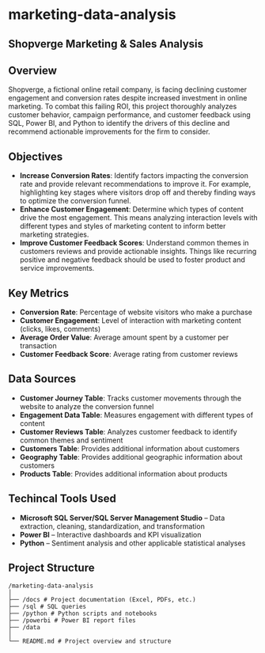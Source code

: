 # marketing-data-analysis

## Shopverge Marketing & Sales Analysis

## Overview

Shopverge, a fictional online retail company, is facing declining customer engagement and conversion rates despite increased investment in online marketing. To combat this failing ROI, this project thoroughly analyzes customer behavior, campaign performance, and customer feedback using SQL, Power BI, and Python to identify the drivers of this decline and recommend actionable improvements for the firm to consider.

## Objectives

- **Increase Conversion Rates**: Identify factors impacting the conversion rate and provide relevant recommendations to improve it. For example, highlighting key stages where visitors drop off and thereby finding ways to optimize the conversion funnel.
- **Enhance Customer Engagement**: Determine which types of content drive the most engagement. This means analyzing interaction levels with different types and styles of marketing content to inform better marketing strategies. 
- **Improve Customer Feedback Scores**: Understand common themes in customers reviews and provide actionable insights. Things like recurring positive and negative feedback should be used to foster product and service improvements.

## Key Metrics

- **Conversion Rate**: Percentage of website visitors who make a purchase
- **Customer Engagement**: Level of interaction with marketing content (clicks, likes, comments)
- **Average Order Value**: Average amount spent by a customer per transaction
- **Customer Feedback Score**: Average rating from customer reviews

## Data Sources

- **Customer Journey Table**: Tracks customer movements through the website to analyze the conversion funnel
- **Engagement Data Table**: Measures engagement with different types of content
- **Customer Reviews Table**: Analyzes customer feedback to identify common themes and sentiment
- **Customers Table**: Provides additional information about customers
- **Geography Table**: Provides additional geographic information about customers
- **Products Table**: Provides additional information about products

## Techincal Tools Used
- **Microsoft SQL Server/SQL Server Management Studio** – Data extraction, cleaning, standardization, and transformation
- **Power BI** – Interactive dashboards and KPI visualization
- **Python** – Sentiment analysis and other applicable statistical analyses

## Project Structure

```
/marketing-data-analysis
│
├── /docs # Project documentation (Excel, PDFs, etc.)
├── /sql # SQL queries
├── /python # Python scripts and notebooks
├── /powerbi # Power BI report files
├── /data
│
└── README.md # Project overview and structure
```
